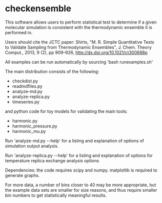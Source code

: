checkensemble
=============

This software allows users to perform statistical test to determine if a given molecular simulation is consistent with the thermodynamic ensemble it is performed in.

Users should cite the JCTC paper: Shirts, "M. R. Simple Quantitative Tests to Validate Sampling from Thermodynamic Ensembles", J. Chem. Theory Comput., 2013, 9 (2), pp 909–926,  http://dx.doi.org/10.1021/ct300688p


All examples can be run automatically by sourcing 'bash runexamples.sh'

The main distribution consists of the following: 

* checkdist.py
* readmdfiles.py
* analyze-md.py
* analyze-replica.py
* timeseries.py

and python code for toy models for validating the main tools:

* harmonic.py  
* harmonic_pressure.py
* harmonic_mu.py

Run 'analyze-md.py --help' for a listing and explanation of options of
simulation output analysis.
      
Run 'analyze-replica.py --help' for a listing and explanation of
options for temperature replica exchange analysis options

Dependencies: the code requires scipy and numpy.  matplotlib is
required to generate graphs.

For more data, a number of bins closer to 40 may be more appropriate,
but the example data sets are smaller for size reasons, and thus
require smaller bin numbers to get statistically meaningful results.

